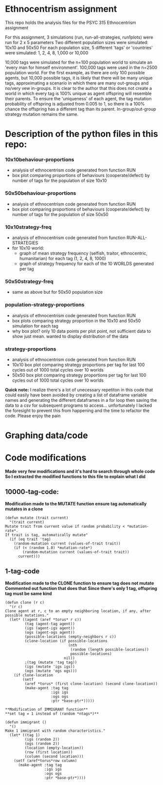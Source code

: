 # Ethnocentrism assignment

This repo holds the analysis files for the PSYC 315 Ethnocentrism assignment

For this assignment, 3 simulations (run, run-all-strategies, run1plots) were run for 2 x 5 parameters 
Two different population sizes were simulated: 10x10 and 50x50
For each population size, 5 different 'tags' or 'countries' were simulated: 1, 2, 4, 8, 1,000 or 10,000

10,000 tags were simulated for the n=100 population world to simulate an 'every man for himself environment'. 100,000 tags were used in the n=2500 population world. For the first example, as there are only 100 possible agents, but 10,000 possible tags, it is likely that there will be many unique tags, approximating a scenario in which there are many out-groups and no/very vew in-groups. 
It is clear to the author that this does not create a world in which every tag is 100% unique as agent offspring will resemble their parents.
To ensure the 'uniqueness' of each agent, the tag mutation probability of offspring is adjusted from 0.005 to 1, so there is a 100% chance the offspring has a different tag than its parent. In-group/out-group strategy mutation remains the same.

# Description of the python files in this repo:

### 10x10behaviour-proportions
- analysis of ethnocentrism code generated from function RUN
- box plot comparing proportions of behaviours (cooperate/defect) by number of tags for the population of size 10x10 

### 50x50behaviour-proportions
- analysis of ethnocentrism code generated from function RUN
- box plot comparing proportions of behaviours (cooperate/defect) by number of tags for the population of size 50x50 

### 10x10strategy-freq
- analysis of ethnocentrism code generated from function RUN-ALL-STRATEGIES
- for 10x10 world:
	- graph of mean strategy frequency (selfish, traitor, ethnocentric, humanitarian) for each tag (1, 2, 4, 8, 1000)
	- graph of strategy frequency for each of the 10 WORLDS generated per tag 

### 50x50strategy-freq
- same as above but for 50x50 population size

### population-strategy-proportions
- analysis of ethnocentrism code generated from function RUN
- box plots comparing strategy proportion in the 10x10 and 50x50 simulation for each tag 
- why box plot? only 10 data points per plot point, not sufficient data to show just mean. wanted to display distribution of the data

### strategy-proportions
- analysis of ethnocentrism code generated from function RUN
- 10x10 box plot comparing strategy proportions per tag for last 100 cycles out of 1000 total cycles over 10 worlds 
- 50x50 box plot comparing strategy proportions per tag for last 100 cycles out of 1000 total cycles over 10 worlds 


**Quick note:**
I realize there's a lot of unecessary repetiton in this code that could easily have been avoided by creating a list of dataframe variable names and generating the different dataframes in a for loop then saving the data to a csv for subsequent programs to access... unfortunately I lacked the foresight to prevent this from happening and the time to refactor the code. Please enjoy the pain

# Graphing data/code

# Code modifications
**Made very few modifications and it's hard to search through whole code**
**So I extracted the modified functions to this file to explain what I did**

## 10000-tag-code:

**Modification made to the MUTATE function ensure tag automatically mutates in a clone**

```
(defun mutate (trait current)
  "(trait current)
Mutate trait from current value if random probability < *mutation-rate*.
If trait is tag, automatically mutate"
  (if (eq trait 'tag)
    (random-mutation current (values-of-trait trait))
    (if (< (random 1.0) *mutation-rate*)
        (random-mutation current (values-of-trait trait))
      current)))
```

## 1-tag-code

**Modification made to the CLONE function to ensure tag does not mutate**
**Commented out function that does that**
**Since there's only 1 tag, offspring tag must be same kind**

```
(defun clone (r c)
  "(r c)
Clone agent at r, c to an empty neighboring location, if any, after possible mutations."
  (let* ((agent (aref *torus* r c))
         (tag (agent-tag agent))
         (igs (agent-igs agent))
         (ogs (agent-ogs agent))
         (possible-locations (empty-neighbors r c))
         (clone-location (if possible-locations
                             (nth 
                              (random (length possible-locations)) 
                              possible-locations)
                           nil))
         ;(tag (mutate 'tag tag))
         (igs (mutate 'igs igs))
         (ogs (mutate 'ogs ogs)))
    (if clone-location
        (setf 
         (aref *torus* (first clone-location) (second clone-location))
         (make-agent :tag tag
                     :igs igs
                     :ogs ogs
                     :ptr *base-ptr*)))))

**Modification of IMMIGRANT function**
**set tag = 1 instead of (random *ntags*)**

(defun immigrant ()
  "()
Make 1 immigrant with random characteristics."
  (let* ((tag 1)
         (igs (random 2))
         (ogs (random 2))
         (location (empty-location))
         (row (first location))
         (column (second location)))
    (setf (aref*torus*row column) 
      (make-agent :tag tag
                  :igs igs
                  :ogs ogs
                  :ptr *base-ptr*))))
```
